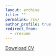 ```yaml
---
layout: archive
title: ""
permalink: /cv/
author_profile: true
redirect_from:
  - /resume
---
```


[Download CV](https://markusneumann.github.io/files/Neumann_CV.pdf)
